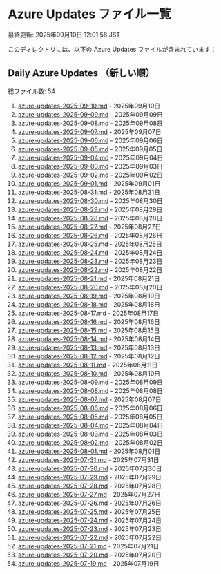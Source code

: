 # Azure Updates ファイル一覧

最終更新: 2025年09月10日 12:01:58 JST

このディレクトリには、以下の Azure Updates ファイルが含まれています：

## Daily Azure Updates （新しい順）

総ファイル数: 54

1. [azure-updates-2025-09-10.md](./azure-updates-2025-09-10.md) - 2025年09月10日
2. [azure-updates-2025-09-09.md](./azure-updates-2025-09-09.md) - 2025年09月09日
3. [azure-updates-2025-09-08.md](./azure-updates-2025-09-08.md) - 2025年09月08日
4. [azure-updates-2025-09-07.md](./azure-updates-2025-09-07.md) - 2025年09月07日
5. [azure-updates-2025-09-06.md](./azure-updates-2025-09-06.md) - 2025年09月06日
6. [azure-updates-2025-09-05.md](./azure-updates-2025-09-05.md) - 2025年09月05日
7. [azure-updates-2025-09-04.md](./azure-updates-2025-09-04.md) - 2025年09月04日
8. [azure-updates-2025-09-03.md](./azure-updates-2025-09-03.md) - 2025年09月03日
9. [azure-updates-2025-09-02.md](./azure-updates-2025-09-02.md) - 2025年09月02日
10. [azure-updates-2025-09-01.md](./azure-updates-2025-09-01.md) - 2025年09月01日
11. [azure-updates-2025-08-31.md](./azure-updates-2025-08-31.md) - 2025年08月31日
12. [azure-updates-2025-08-30.md](./azure-updates-2025-08-30.md) - 2025年08月30日
13. [azure-updates-2025-08-29.md](./azure-updates-2025-08-29.md) - 2025年08月29日
14. [azure-updates-2025-08-28.md](./azure-updates-2025-08-28.md) - 2025年08月28日
15. [azure-updates-2025-08-27.md](./azure-updates-2025-08-27.md) - 2025年08月27日
16. [azure-updates-2025-08-26.md](./azure-updates-2025-08-26.md) - 2025年08月26日
17. [azure-updates-2025-08-25.md](./azure-updates-2025-08-25.md) - 2025年08月25日
18. [azure-updates-2025-08-24.md](./azure-updates-2025-08-24.md) - 2025年08月24日
19. [azure-updates-2025-08-23.md](./azure-updates-2025-08-23.md) - 2025年08月23日
20. [azure-updates-2025-08-22.md](./azure-updates-2025-08-22.md) - 2025年08月22日
21. [azure-updates-2025-08-21.md](./azure-updates-2025-08-21.md) - 2025年08月21日
22. [azure-updates-2025-08-20.md](./azure-updates-2025-08-20.md) - 2025年08月20日
23. [azure-updates-2025-08-19.md](./azure-updates-2025-08-19.md) - 2025年08月19日
24. [azure-updates-2025-08-18.md](./azure-updates-2025-08-18.md) - 2025年08月18日
25. [azure-updates-2025-08-17.md](./azure-updates-2025-08-17.md) - 2025年08月17日
26. [azure-updates-2025-08-16.md](./azure-updates-2025-08-16.md) - 2025年08月16日
27. [azure-updates-2025-08-15.md](./azure-updates-2025-08-15.md) - 2025年08月15日
28. [azure-updates-2025-08-14.md](./azure-updates-2025-08-14.md) - 2025年08月14日
29. [azure-updates-2025-08-13.md](./azure-updates-2025-08-13.md) - 2025年08月13日
30. [azure-updates-2025-08-12.md](./azure-updates-2025-08-12.md) - 2025年08月12日
31. [azure-updates-2025-08-11.md](./azure-updates-2025-08-11.md) - 2025年08月11日
32. [azure-updates-2025-08-10.md](./azure-updates-2025-08-10.md) - 2025年08月10日
33. [azure-updates-2025-08-09.md](./azure-updates-2025-08-09.md) - 2025年08月09日
34. [azure-updates-2025-08-08.md](./azure-updates-2025-08-08.md) - 2025年08月08日
35. [azure-updates-2025-08-07.md](./azure-updates-2025-08-07.md) - 2025年08月07日
36. [azure-updates-2025-08-06.md](./azure-updates-2025-08-06.md) - 2025年08月06日
37. [azure-updates-2025-08-05.md](./azure-updates-2025-08-05.md) - 2025年08月05日
38. [azure-updates-2025-08-04.md](./azure-updates-2025-08-04.md) - 2025年08月04日
39. [azure-updates-2025-08-03.md](./azure-updates-2025-08-03.md) - 2025年08月03日
40. [azure-updates-2025-08-02.md](./azure-updates-2025-08-02.md) - 2025年08月02日
41. [azure-updates-2025-08-01.md](./azure-updates-2025-08-01.md) - 2025年08月01日
42. [azure-updates-2025-07-31.md](./azure-updates-2025-07-31.md) - 2025年07月31日
43. [azure-updates-2025-07-30.md](./azure-updates-2025-07-30.md) - 2025年07月30日
44. [azure-updates-2025-07-29.md](./azure-updates-2025-07-29.md) - 2025年07月29日
45. [azure-updates-2025-07-28.md](./azure-updates-2025-07-28.md) - 2025年07月28日
46. [azure-updates-2025-07-27.md](./azure-updates-2025-07-27.md) - 2025年07月27日
47. [azure-updates-2025-07-26.md](./azure-updates-2025-07-26.md) - 2025年07月26日
48. [azure-updates-2025-07-25.md](./azure-updates-2025-07-25.md) - 2025年07月25日
49. [azure-updates-2025-07-24.md](./azure-updates-2025-07-24.md) - 2025年07月24日
50. [azure-updates-2025-07-23.md](./azure-updates-2025-07-23.md) - 2025年07月23日
51. [azure-updates-2025-07-22.md](./azure-updates-2025-07-22.md) - 2025年07月22日
52. [azure-updates-2025-07-21.md](./azure-updates-2025-07-21.md) - 2025年07月21日
53. [azure-updates-2025-07-20.md](./azure-updates-2025-07-20.md) - 2025年07月20日
54. [azure-updates-2025-07-19.md](./azure-updates-2025-07-19.md) - 2025年07月19日
